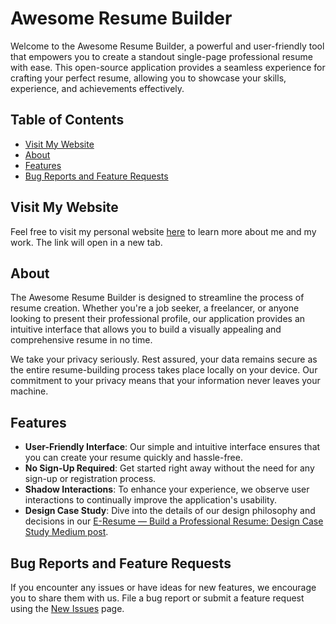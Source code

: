 # Awesome Resume Builder

Welcome to the Awesome Resume Builder, a powerful and user-friendly tool that empowers you to create a standout single-page professional resume with ease. This open-source application provides a seamless experience for crafting your perfect resume, allowing you to showcase your skills, experience, and achievements effectively.

## Table of Contents

- [Visit My Website](#visit-my-website)
- [About](#about)
- [Features](#features)
- [Bug Reports and Feature Requests](#bug-reports-and-feature-requests)

## Visit My Website
Feel free to visit my personal website [here](https://resume-builder-reactjs.vercel.app) to learn more about me and my work. The link will open in a new tab.

## About
The Awesome Resume Builder is designed to streamline the process of resume creation. Whether you're a job seeker, a freelancer, or anyone looking to present their professional profile, our application provides an intuitive interface that allows you to build a visually appealing and comprehensive resume in no time.

We take your privacy seriously. Rest assured, your data remains secure as the entire resume-building process takes place locally on your device. Our commitment to your privacy means that your information never leaves your machine.

## Features
- **User-Friendly Interface**: Our simple and intuitive interface ensures that you can create your resume quickly and hassle-free.
- **No Sign-Up Required**: Get started right away without the need for any sign-up or registration process.
- **Shadow Interactions**: To enhance your experience, we observe user interactions to continually improve the application's usability.
- **Design Case Study**: Dive into the details of our design philosophy and decisions in our [E-Resume — Build a Professional Resume: Design Case Study Medium post](#design-case-study).

## Bug Reports and Feature Requests
If you encounter any issues or have ideas for new features, we encourage you to share them with us. File a bug report or submit a feature request using the [New Issues](#new-issues) page.
